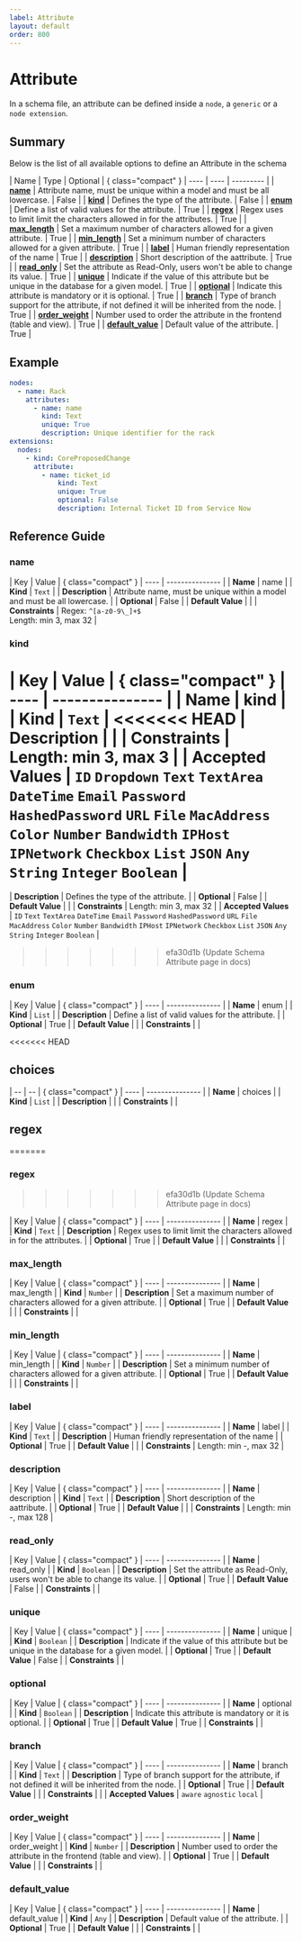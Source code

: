```yaml
---
label: Attribute
layout: default
order: 800
---
```



# Attribute

In a schema file, an attribute can be defined inside a `node`, a `generic` or a `node extension`.

## Summary

Below is the list of all available options to define an Attribute in the schema

| Name | Type | Optional | { class="compact" }
| ---- | ---- | --------- |
| [**name**](#name) | Attribute name, must be unique within a model and must be all lowercase. | False |
| [**kind**](#kind) | Defines the type of the attribute. | False |
| [**enum**](#enum) | Define a list of valid values for the attribute. | True |
| [**regex**](#regex) | Regex uses to limit limit the characters allowed in for the attributes. | True |
| [**max_length**](#max_length) | Set a maximum number of characters allowed for a given attribute. | True |
| [**min_length**](#min_length) | Set a minimum number of characters allowed for a given attribute. | True |
| [**label**](#label) | Human friendly representation of the name | True |
| [**description**](#description) | Short description of the aattribute. | True |
| [**read_only**](#read_only) | Set the attribute as Read-Only, users won't be able to change its value. | True |
| [**unique**](#unique) | Indicate if the value of this attribute but be unique in the database for a given model. | True |
| [**optional**](#optional) | Indicate this attribute is mandatory or it is optional. | True |
| [**branch**](#branch) | Type of branch support for the attribute, if not defined it will be inherited from the node. | True |
| [**order_weight**](#order_weight) | Number used to order the attribute in the frontend (table and view). | True |
| [**default_value**](#default_value) | Default value of the attribute. | True |

## Example

```yaml
nodes:
  - name: Rack
    attributes:
      - name: name
        kind: Text
        unique: True
        description: Unique identifier for the rack
extensions:
  nodes:
    - kind: CoreProposedChange
      attribute:
        - name: ticket_id
            kind: Text
            unique: True
            optional: False
            description: Internal Ticket ID from Service Now
```

## Reference Guide

### name

| Key | Value | { class="compact" }
| ---- | --------------- |
| **Name** | name |
| **Kind** | `Text` |
| **Description** | Attribute name, must be unique within a model and must be all lowercase. |
| **Optional**  | False |
| **Default Value** |  |
| **Constraints** |  Regex: `^[a-z0-9\_]+$`<br> Length: min 3, max 32 |


### kind

| Key | Value | { class="compact" }
| ---- | --------------- |
| **Name** | kind |
| **Kind** | `Text` |
<<<<<<< HEAD
| **Description** |  |
| **Constraints** | <br> Length: min 3, max 3 |
| **Accepted Values** | `ID` `Dropdown` `Text` `TextArea` `DateTime` `Email` `Password` `HashedPassword` `URL` `File` `MacAddress` `Color` `Number` `Bandwidth` `IPHost` `IPNetwork` `Checkbox` `List` `JSON` `Any` `String` `Integer` `Boolean`  |
=======
| **Description** | Defines the type of the attribute. |
| **Optional**  | False |
| **Default Value** |  |
| **Constraints** |  Length: min 3, max 32 |
| **Accepted Values** | `ID` `Text` `TextArea` `DateTime` `Email` `Password` `HashedPassword` `URL` `File` `MacAddress` `Color` `Number` `Bandwidth` `IPHost` `IPNetwork` `Checkbox` `List` `JSON` `Any` `String` `Integer` `Boolean`  |
>>>>>>> efa30d1b (Update Schema Attribute page in docs)

### enum

| Key | Value | { class="compact" }
| ---- | --------------- |
| **Name** | enum |
| **Kind** | `List` |
| **Description** | Define a list of valid values for the attribute. |
| **Optional**  | True |
| **Default Value** |  |
| **Constraints** |  |


<<<<<<< HEAD
## choices

| -- | -- | { class="compact" }
| ---- | --------------- |
| **Name** | choices |
| **Kind** | `List` |
| **Description** |  |
| **Constraints** |  |


## regex
=======
### regex
>>>>>>> efa30d1b (Update Schema Attribute page in docs)

| Key | Value | { class="compact" }
| ---- | --------------- |
| **Name** | regex |
| **Kind** | `Text` |
| **Description** | Regex uses to limit limit the characters allowed in for the attributes. |
| **Optional**  | True |
| **Default Value** |  |
| **Constraints** |  |


### max_length

| Key | Value | { class="compact" }
| ---- | --------------- |
| **Name** | max_length |
| **Kind** | `Number` |
| **Description** | Set a maximum number of characters allowed for a given attribute. |
| **Optional**  | True |
| **Default Value** |  |
| **Constraints** |  |


### min_length

| Key | Value | { class="compact" }
| ---- | --------------- |
| **Name** | min_length |
| **Kind** | `Number` |
| **Description** | Set a minimum number of characters allowed for a given attribute. |
| **Optional**  | True |
| **Default Value** |  |
| **Constraints** |  |


### label

| Key | Value | { class="compact" }
| ---- | --------------- |
| **Name** | label |
| **Kind** | `Text` |
| **Description** | Human friendly representation of the name |
| **Optional**  | True |
| **Default Value** |  |
| **Constraints** |  Length: min -, max 32 |


### description

| Key | Value | { class="compact" }
| ---- | --------------- |
| **Name** | description |
| **Kind** | `Text` |
| **Description** | Short description of the aattribute. |
| **Optional**  | True |
| **Default Value** |  |
| **Constraints** |  Length: min -, max 128 |


### read_only

| Key | Value | { class="compact" }
| ---- | --------------- |
| **Name** | read_only |
| **Kind** | `Boolean` |
| **Description** | Set the attribute as Read-Only, users won't be able to change its value. |
| **Optional**  | True |
| **Default Value** | False |
| **Constraints** |  |


### unique

| Key | Value | { class="compact" }
| ---- | --------------- |
| **Name** | unique |
| **Kind** | `Boolean` |
| **Description** | Indicate if the value of this attribute but be unique in the database for a given model. |
| **Optional**  | True |
| **Default Value** | False |
| **Constraints** |  |


### optional

| Key | Value | { class="compact" }
| ---- | --------------- |
| **Name** | optional |
| **Kind** | `Boolean` |
| **Description** | Indicate this attribute is mandatory or it is optional. |
| **Optional**  | True |
| **Default Value** | True |
| **Constraints** |  |


### branch

| Key | Value | { class="compact" }
| ---- | --------------- |
| **Name** | branch |
| **Kind** | `Text` |
| **Description** | Type of branch support for the attribute, if not defined it will be inherited from the node. |
| **Optional**  | True |
| **Default Value** |  |
| **Constraints** |  |
| **Accepted Values** | `aware` `agnostic` `local`  |

### order_weight

| Key | Value | { class="compact" }
| ---- | --------------- |
| **Name** | order_weight |
| **Kind** | `Number` |
| **Description** | Number used to order the attribute in the frontend (table and view). |
| **Optional**  | True |
| **Default Value** |  |
| **Constraints** |  |


### default_value

| Key | Value | { class="compact" }
| ---- | --------------- |
| **Name** | default_value |
| **Kind** | `Any` |
| **Description** | Default value of the attribute. |
| **Optional**  | True |
| **Default Value** |  |
| **Constraints** |  |




